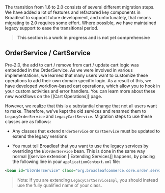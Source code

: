 The transition from 1.6 to 2.0 consists of several different migration steps. We have added a lot of features and refactored key components in Broadleaf to support future development, and unfortunately, that means migrating to 2.0 requires some effort. Where possible, we have maintained legacy support to ease the transitional period.

> **This section is a work in progress and is not yet comprehensive**

## OrderService / CartService

Pre-2.0, the add to cart / remove from cart / update cart logic was embedded in the OrderService. As we were involved in various implementations, we learned that many users want to customize these operations to add their own domain specific logic. As a result of this, we have developed workflow-based cart operations, which allow you to hook in your custom activities and error handlers. You can learn more about these new workflows on the [[Cart Operations]] page.

However, we realize that this is a substantial change that not all users want to make. Therefore, we've kept the old services and renamed them to `LegacyOrderService` and `LegacyCartService`. Migration steps to use these classes are as follows:

- Any classes that extend `OrderService` or `CartService` must be updated to extend the legacy versions

- You must tell Broadleaf that you want to use the legacy services by overriding the `blOrderService` bean. This is done in the same way normal [[service extension | Extending Services]] happens, by placing the following line in your `applicationContext.xml` file:

```xml
<bean id="blOrderService" class="org.broadleafcommerce.core.order.service.legacy.LegacyCartServiceImpl" />
```

> Note: If you are extending `LegacyCartServiceImpl`, you should instead use the fully qualified name of your class.


